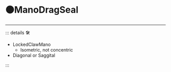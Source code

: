 # 🟠<motor>ManoDragSeal</motor>

---

<!-- =================================================== -->
<!-- =================================================== -->
<!-- =================================================== -->
<!-- =================================================== -->
<!-- =================================================== -->
::: details 🛠

- LockedClawMano
    - Isometric, not concentric
- Diagonal or Saggital

:::

